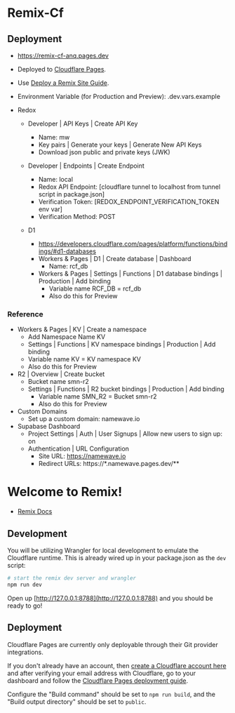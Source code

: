 # Remix-Cf

## Deployment

- https://remix-cf-anq.pages.dev
- Deployed to [Cloudflare Pages](https://developers.cloudflare.com/pages/).
- Use [Deploy a Remix Site Guide](https://developers.cloudflare.com/pages/framework-guides/deploy-a-remix-site/#deploying-with-cloudflare-pages).
- Environment Variable (for Production and Preview): .dev.vars.example
- Redox

  - Developer | API Keys | Create API Key
    - Name: mw
    - Key pairs | Generate your keys | Generate New API Keys
    - Download json public and private keys (JWK)
  - Developer | Endpoints | Create Endpoint
    - Name: local
    - Redox API Endpoint: [cloudflare tunnel to localhost from tunnel script in package.json]
    - Verification Token: [REDOX_ENDPOINT_VERIFICATION_TOKEN env var]
    - Verification Method: POST
  - D1

    - https://developers.cloudflare.com/pages/platform/functions/bindings/#d1-databases
    - Workers & Pages | D1 | Create database | Dashboard
      - Name: rcf_db
    - Workers & Pages | Settings | Functions | D1 database bindings | Production | Add binding
      - Variable name RCF_DB = rcf_db
      - Also do this for Preview

### Reference

- Workers & Pages | KV | Create a namespace
  - Add Namespace Name KV
  - Settings | Functions | KV namespace bindings | Production | Add binding
  - Variable name KV = KV namespace KV
  - Also do this for Preview
- R2 | Overview | Create bucket
  - Bucket name smn-r2
  - Settings | Functions | R2 bucket bindings | Production | Add binding
    - Variable name SMN_R2 = Bucket smn-r2
    - Also do this for Preview
- Custom Domains
  - Set up a custom domain: namewave.io
- Supabase Dashboard
  - Project Settings | Auth | User Signups | Allow new users to sign up: on
  - Authentication | URL Configuration
    - Site URL: https://namewave.io
    - Redirect URLs: https://\*.namewave.pages.dev/\*\*

# Welcome to Remix!

- [Remix Docs](https://remix.run/docs)

## Development

You will be utilizing Wrangler for local development to emulate the Cloudflare runtime. This is already wired up in your package.json as the `dev` script:

```sh
# start the remix dev server and wrangler
npm run dev
```

Open up [http://127.0.0.1:8788](http://127.0.0.1:8788) and you should be ready to go!

## Deployment

Cloudflare Pages are currently only deployable through their Git provider integrations.

If you don't already have an account, then [create a Cloudflare account here](https://dash.cloudflare.com/sign-up/pages) and after verifying your email address with Cloudflare, go to your dashboard and follow the [Cloudflare Pages deployment guide](https://developers.cloudflare.com/pages/framework-guides/deploy-anything).

Configure the "Build command" should be set to `npm run build`, and the "Build output directory" should be set to `public`.
